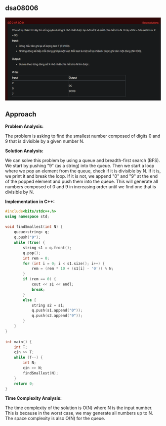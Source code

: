 ## dsa08006
![alt text](image.png)
## Approach
**Problem Analysis:**

The problem is asking to find the smallest number composed of digits 0 and 9 that is divisible by a given number N.

**Solution Analysis:**

We can solve this problem by using a queue and breadth-first search (BFS). We start by pushing "9" (as a string) into the queue. Then we start a loop where we pop an element from the queue, check if it is divisible by N. If it is, we print it and break the loop. If it is not, we append "0" and "9" at the end of the popped element and push them into the queue. This will generate all numbers composed of 0 and 9 in increasing order until we find one that is divisible by N.

**Implementation in C++:**

```cpp
#include<bits/stdc++.h>
using namespace std;

void findSmallest(int N) {
    queue<string> q;
    q.push("9");
    while (true) {
        string s1 = q.front();
        q.pop();
        int rem = 0;
        for (int i = 0; i < s1.size(); i++) {
            rem = (rem * 10 + (s1[i] - '0')) % N;
        }
        if (rem == 0) {
            cout << s1 << endl;
            break;
        }
        else {
            string s2 = s1;
            q.push(s1.append("0"));
            q.push(s2.append("9"));
        }
    }
}

int main() {
    int T;
    cin >> T;
    while (T--) {
        int N;
        cin >> N;
        findSmallest(N);
    }
    return 0;
}
```

**Time Complexity Analysis:**

The time complexity of the solution is O(N) where N is the input number. This is because in the worst case, we may generate all numbers up to N. The space complexity is also O(N) for the queue.